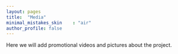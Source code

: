 ```yaml
---
layout: pages
title:  "Media"
minimal_mistakes_skin    : "air"
author_profile: false
---
```


Here we will add promotional videos and pictures about the project.